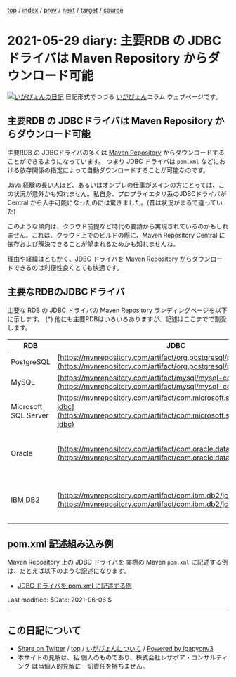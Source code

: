 [top](../index.html) 
 / [index](index.html) 
 / [prev](ig210516.html) 
 / [next](ig210605.html) 
 / [target](https://www.igapyon.jp/igapyon/diary/2021/ig210529.html) 
 / [source](https://github.com/igapyon/diary/blob/master/2021/ig210529.src.md) 

2021-05-29 diary: 主要RDB の JDBCドライバは Maven Repository からダウンロード可能
=====================================================================================================
[![いがぴょんの日記](https://www.igapyon.jp/igapyon/diary/images/iga200306s.jpg "いがぴょん")](https://www.igapyon.jp/igapyon/diary/memo/memoigapyon.html) 日記形式でつづる [いがぴょん](https://www.igapyon.jp/igapyon/diary/memo/memoigapyon.html)コラム ウェブページです。

## 主要RDB の JDBCドライバは Maven Repository からダウンロード可能

主要RDB の JDBCドライバの多くは [Maven Repository](https://mvnrepository.com/) からダウンロードすることができるようになっています。
つまり JDBC ドライバは `pom.xml` などにおける依存関係の指定によって自動ダウンロードすることが可能なのです。

Java 経験の長い人ほど、あるいはオンプレの仕事がメインの方にとっては、この状況が意外かも知れません。私自身、プロプライエタリ系のJDBCドライバが Central から入手可能になったのには驚きました。(昔は状況がまるで違っていた)

このような傾向は、クラウド前提など時代の要請から実現されているのかもしれません。これは、クラウド上でのビルドの際に、Maven Repository Central に依存および解決できることが望まれるためかも知れませんね。

理由や経緯はともかく、JDBC ドライバを Maven Repository からダウンロードできるのは利便性良くとても快適です。

## 主要なRDBのJDBCドライバ

主要な RDB の JDBC ドライバの Maven Repository ランディングページを以下に示します。
(*) 他にも主要RDBはいろいろありますが、記述はここまでで割愛します。

| RDB | JDBC |　License | 
| --- | ---- | ------ | 
| PostgreSQL | [https://mvnrepository.com/artifact/org.postgresql/postgresql](https://mvnrepository.com/artifact/org.postgresql/postgresql) | BSD 2-clause |
| MySQL | [https://mvnrepository.com/artifact/mysql/mysql-connector-java](https://mvnrepository.com/artifact/mysql/mysql-connector-java) | GPL 2.0 | 
| Microsoft SQL Server | [https://mvnrepository.com/artifact/com.microsoft.sqlserver/mssql-jdbc](https://mvnrepository.com/artifact/com.microsoft.sqlserver/mssql-jdbc) | MIT |
| Oracle | [https://mvnrepository.com/artifact/com.oracle.database.jdbc/ojdbc11](https://mvnrepository.com/artifact/com.oracle.database.jdbc/ojdbc11) | Oracle Free Use Terms and Conditions (FUTC) |
| IBM DB2 | [https://mvnrepository.com/artifact/com.ibm.db2/jcc](https://mvnrepository.com/artifact/com.ibm.db2/jcc) | International Program License Agreement (IPLA) |

## pom.xml 記述組み込み例

Maven Repository 上の JDBC ドライバを 実際の Maven `pom.xml` に記述する例は、たとえば以下のような記述になります。

* [JDBC ドライバを pom.xml に記述する例](https://github.com/igapyon/oiyokan-initializr/blob/v1.1.20210603/src/main/resources/oiyokan-web-template/pom.xml#L44)

Last modified: $Date: 2021-06-06 $


----------------------------------------------------------------------------------------------------

## この日記について

* [Share on Twitter](https://twitter.com/intent/tweet?hashtags=igapyon%2Cdiary%2C%E3%81%84%E3%81%8C%E3%81%B4%E3%82%87%E3%82%93&text=%E4%B8%BB%E8%A6%81RDB+%E3%81%AE+JDBC%E3%83%89%E3%83%A9%E3%82%A4%E3%83%90%E3%81%AF+Maven+Repository+%E3%81%8B%E3%82%89%E3%83%80%E3%82%A6%E3%83%B3%E3%83%AD%E3%83%BC%E3%83%89%E5%8F%AF%E8%83%BD&url=https%3A%2F%2Fwww.igapyon.jp%2Figapyon%2Fdiary%2F2021%2Fig210529.html) / [top](../index.html) / [いがぴょんについて](https://www.igapyon.jp/igapyon/diary/memo/memoigapyon.html) / [Powered by Igapyonv3](https://github.com/igapyon/igapyonv3)
* 本サイトの見解は、私 個人のものであり、株式会社レザボア・コンサルティング は当個人的見解に一切責任を持ちません。 
